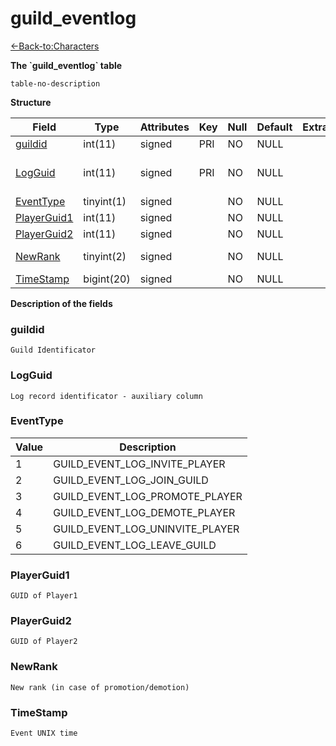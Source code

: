 # guild\_eventlog

[<-Back-to:Characters](database-characters.md)

**The \`guild\_eventlog\` table**

`table-no-description`

**Structure**

| Field            | Type       | Attributes | Key | Null | Default | Extra | Comment                                     |
|------------------|------------|------------|-----|------|---------|-------|---------------------------------------------|
| [guildid][1]     | int(11)    | signed     | PRI | NO   | NULL    |       | Guild Identificator                         |
| [LogGuid][2]     | int(11)    | signed     | PRI | NO   | NULL    |       | Log record identificator - auxiliary column |
| [EventType][3]   | tinyint(1) | signed     |     | NO   | NULL    |       | Event type                                  |
| [PlayerGuid1][4] | int(11)    | signed     |     | NO   | NULL    |       | Player 1                                    |
| [PlayerGuid2][5] | int(11)    | signed     |     | NO   | NULL    |       | Player 2                                    |
| [NewRank][6]     | tinyint(2) | signed     |     | NO   | NULL    |       | New rank(in case promotion/demotion)        |
| [TimeStamp][7]   | bigint(20) | signed     |     | NO   | NULL    |       | Event UNIX time                             |

[1]: #guildid
[2]: #logguid
[3]: #eventtype
[4]: #playerguid1
[5]: #playerguid2
[6]: #newrank
[7]: #timestamp

**Description of the fields**

### guildid

`Guild Identificator`

### LogGuid

`Log record identificator - auxiliary column`

### EventType

| Value | Description                         |
|-------|-------------------------------------|
| 1     | GUILD\_EVENT\_LOG\_INVITE\_PLAYER   |
| 2     | GUILD\_EVENT\_LOG\_JOIN\_GUILD      |
| 3     | GUILD\_EVENT\_LOG\_PROMOTE\_PLAYER  |
| 4     | GUILD\_EVENT\_LOG\_DEMOTE\_PLAYER   |
| 5     | GUILD\_EVENT\_LOG\_UNINVITE\_PLAYER |
| 6     | GUILD\_EVENT\_LOG\_LEAVE\_GUILD     |

### PlayerGuid1

`GUID of Player1`

### PlayerGuid2

`GUID of Player2`

### NewRank

`New rank (in case of promotion/demotion)`

### TimeStamp

`Event UNIX time`
